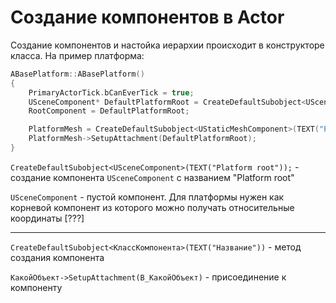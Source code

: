 # Создание компонентов в Actor

Создание компонентов и настойка иерархии происходит в конструкторе класса. На пример платформа:

```c++
ABasePlatform::ABasePlatform()
{
	PrimaryActorTick.bCanEverTick = true;
	USceneComponent* DefaultPlatformRoot = CreateDefaultSubobject<USceneComponent>(TEXT("Platform root"));
	RootComponent = DefaultPlatformRoot;

	PlatformMesh = CreateDefaultSubobject<UStaticMeshComponent>(TEXT("Platform"));
	PlatformMesh->SetupAttachment(DefaultPlatformRoot);
}

```

`CreateDefaultSubobject<USceneComponent>(TEXT("Platform root"));` - создание компонента `USceneComponent` с названием "Platform root"

`USceneComponent` - пустой компонент. Для платформы нужен как корневой компонент из которого можно получать относительные координаты [???]

----

`CreateDefaultSubobject<КлассКомпонента>(TEXT("Название"))` - метод создания компонента

`КакойОбъект->SetupAttachment(В_КакойОбъект)` - присоединение к компоненту